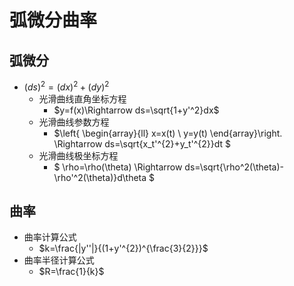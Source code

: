 # 弧微分曲率

## 弧微分

+ $(ds)^2=(dx)^2+(dy)^2$
  + 光滑曲线直角坐标方程
    + $y=f(x)\Rightarrow ds=\sqrt{1+y'^2}dx$
  + 光滑曲线参数方程
    + $\left\{ 
      \begin{array}{ll} 
      x=x(t) \\
      y=y(t)  \end{array}\right.
      \Rightarrow ds=\sqrt{x_t'^{2}+y_t'^{2}}dt $
  + 光滑曲线极坐标方程
    + $ \rho=\rho(\theta) \Rightarrow ds=\sqrt{\rho^2(\theta)-\rho'^2(\theta)}d\theta $



## 曲率

+ 曲率计算公式
  + $k=\frac{|y''|}{(1+y'^{2})^{\frac{3}{2}}}$
+ 曲率半径计算公式
  + $R=\frac{1}{k}$













